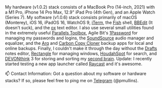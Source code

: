 My hardware (v1.0.2) stack consists of a MacBook Pro (14-inch, 2021) with a M1 Pro, iPhone 14 Pro Max, 12.9" iPad Pro 
(4th Gen), and an Apple Watch (Series 7). My software (v1.0.6) stack consists primarily of macOS (Monterey), iOS 16, 
iPadOS 16, WatchOS 9, [iTerm](https://iterm2.com/), the [Fish](https://github.com/fish-shell/fish-shell) shell, 
[BBEdit](https://www.barebones.com/products/bbedit/) (It doesn't suck), and the [ox](https://github.com/curlpipe/ox) 
text editor. I also use several small utilities found in the extremely useful 
[Parallels Toolbox](https://www.parallels.com/products/toolbox/), Agile Bit's [1Password](https://1password.com/) 
for managing my passwords and logins, the [SoundSource](https://rogueamoeba.com/soundsource/) audio manager and 
equalizer, and the [Arq](https://www.arqbackup.com/) and [Carbon Copy Cloner](https://bombich.com/) backup apps 
for local and online backups. Finally, I couldn't make it through the day without the [Drafts](https://getdrafts.com/) 
notes editor, [Rectangle](https://github.com/rxhanson/Rectangle) for managing windows, 
[HoudahSpot](https://www.houdah.com/houdahSpot/) for search, and 
[DEVONthink](https://www.devontechnologies.com/apps/devonthink) 3 for storing and sorting my 
[second brain](https://en.wikipedia.org/wiki/Second_brain). Update: I recently started testing a new app launcher
called [Raycast](https://www.raycast.com/) and it's awesome.

📫 Contact Information: Got a question about my software or hardware stacks? If so, please feel free to ping 
me on [Telegram](https://telegram.org/) (@pmullins).
